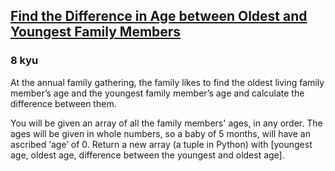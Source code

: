 <h2><a href=https://www.codewars.com/kata/5720a1cb65a504fdff0003e2/train/csharp target="_blank">Find the Difference in Age between Oldest and Youngest Family Members</a></h2><h3>8 kyu</h3><p>At the annual family gathering, the family likes to find the oldest living family member’s age and the youngest family member’s age and calculate the difference between them.</p><p>You will be given an array of all the family members' ages, in any order.  The ages will be given in whole numbers, so a baby of 5 months, will have an ascribed ‘age’ of 0.  Return a new array (a tuple in Python) with [youngest age, oldest age, difference between the youngest and oldest age].</p>